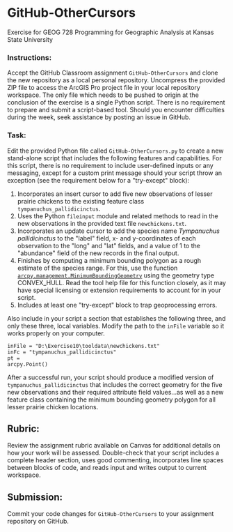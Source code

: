# GitHub-OtherCursors
Exercise for GEOG 728 Programming for Geographic Analysis at Kansas State University

### Instructions:

Accept the GitHub Classroom assignment <code>GitHub-OtherCursors</code> and clone the new repository as a local personal repository.  Uncompress the provided ZIP file to access the ArcGIS Pro project file in your local repository workspace.  The only file which needs to be pushed to origin at the conclusion of the exercise is a single Python script.  There is no requirement to prepare and submit a script-based tool.  Should you encounter difficulties during the week, seek assistance by posting an issue in GitHub.

### Task:

Edit the provided Python file called <code>GitHub-OtherCursors.py</code> to create a new stand-alone script that includes the following features and capabilities.  For this script, there is no requirement to include user-defined inputs or any messaging, except for a custom print message should your script throw an exception (see the requirement below for a "try-except" block):

1. Incorporates an insert cursor to add five new observations of lesser prairie chickens to the existing feature class <code>tympanuchus_pallidicinctus</code>.  
2. Uses the Python <code>fileinput</code> module and related methods to read in the new observations in the provided text file <code>newchickens.txt</code>.
3. Incorporates an update cursor to add the species name *Tympanuchus pallidicinctus* to the "label" field, x- and y-coordinates of each observation to the "long" and "lat" fields, and a value of 1 to the "abundance" field of the new records in the final output.
4. Finishes by computing a minimum bounding polygon as a rough estimate of the species range.  For this, use the function [<code>arcpy.management.MinimumBoundingGeometry</code>](https://pro.arcgis.com/en/pro-app/latest/tool-reference/data-management/minimum-bounding-geometry.htm) using the geometry type CONVEX_HULL.  Read the tool help file for this function closely, as it may have special licensing or extension requirements to account for in your script.
5. Includes at least one "try-except" block to trap geoprocessing errors.

Also include in your script a section that establishes the following three, and only these three, local variables.  Modify the path to the <code>inFile</code> variable so it works properly on your computer.

<code>inFile = "D:\\Exercise10\\tooldata\\newchickens.txt"</code><br>
<code>inFc = "tympanuchus_pallidicinctus"</code><br>
<code>pt = arcpy.Point()</code>

After a successful run, your script should produce a modified version of <code>tympanuchus_pallidicinctus</code> that includes the correct geometry for the five new observations and their required attribute field values...as well as a new feature class containing the minimum bounding geometry polygon for all lesser prairie chicken locations.

## Rubric:

Review the assignment rubric available on Canvas for additional details on how your work will be assessed. Double-check that your script includes a complete header section, uses good commenting, incorporates line spaces between blocks of code, and reads input and writes output to current workspace.

## Submission:

Commit your code changes for <code>GitHub-OtherCursors</code> to your assignment repository on GitHub.
